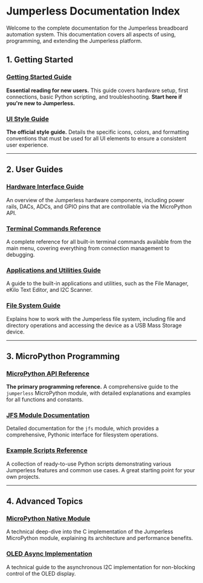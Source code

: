 # Jumperless Documentation Index

Welcome to the complete documentation for the Jumperless breadboard automation system. This documentation covers all aspects of using, programming, and extending the Jumperless platform.

## 1. Getting Started

### [Getting Started Guide](Getting_Started_Guide.md)
**Essential reading for new users.** This guide covers hardware setup, first connections, basic Python scripting, and troubleshooting. **Start here if you're new to Jumperless.**

### [UI Style Guide](../examples/Jumperless_UI_Style_Guide.md)
**The official style guide.** Details the specific icons, colors, and formatting conventions that must be used for all UI elements to ensure a consistent user experience.

---

## 2. User Guides

### [Hardware Interface Guide](Hardware_Interface_Guide.md)
An overview of the Jumperless hardware components, including power rails, DACs, ADCs, and GPIO pins that are controllable via the MicroPython API.

### [Terminal Commands Reference](Terminal_Commands_Reference.md)
A complete reference for all built-in terminal commands available from the main menu, covering everything from connection management to debugging.

### [Applications and Utilities Guide](Applications_and_Utilities_Guide.md)
A guide to the built-in applications and utilities, such as the File Manager, eKilo Text Editor, and I2C Scanner.

### [File System Guide](File_System_Guide.md)
Explains how to work with the Jumperless file system, including file and directory operations and accessing the device as a USB Mass Storage device.

---

## 3. MicroPython Programming

### [MicroPython API Reference](Jumperless_API_Reference.md)
**The primary programming reference.** A comprehensive guide to the `jumperless` MicroPython module, with detailed explanations and examples for all functions and constants.

### [JFS Module Documentation](JFS_Module_Documentation.md)
Detailed documentation for the `jfs` module, which provides a comprehensive, Pythonic interface for filesystem operations.

### [Example Scripts Reference](Example_Scripts_Reference.md)
A collection of ready-to-use Python scripts demonstrating various Jumperless features and common use cases. A great starting point for your own projects.

---

## 4. Advanced Topics

### [MicroPython Native Module](MicroPython_Native_Module.md)
A technical deep-dive into the C implementation of the Jumperless MicroPython module, explaining its architecture and performance benefits.

### [OLED Async Implementation](OLED_Async_Implementation.md)
A technical guide to the asynchronous I2C implementation for non-blocking control of the OLED display. 